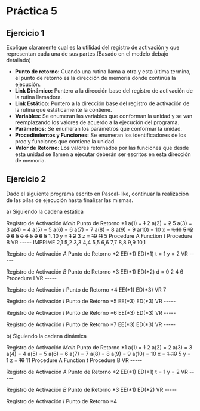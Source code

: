 # Práctica 5

## Ejercicio 1

Explique claramente cual es la utilidad del registro de activación y que representan
cada una de sus partes.(Basado en el modelo debajo detallado)

  * __Punto de retorno:__  Cuando una rutina llama a otra y esta última termina, el punto de retorno es la dirección de memoria donde continúa la ejecución.
  * __Link Dinámico:__ Puntero a la dirección base del registro de activación de la rutina llamadora.
  * __Link Estático:__ Puntero a la dirección base del registro de activación de la rutina que estáticamente la contiene.
  * __Variables:__ Se enumeran las variables que conforman la unidad y se van reemplazando los valores de acuerdo a la ejecución del programa.
  * __Parámetros:__ Se enumeran los parámetros que conformar la unidad.
  * __Procedimientos y Funciones:__ Se enumeran los identificadores de los proc y funciones que contiene la unidad.
  * __Valor de Retorno:__ Los valores retornados por las funciones que desde esta unidad se llamen a ejecutar deberán ser escritos en esta dirección de memoria.
  
## Ejercicio 2

Dado el siguiente programa escrito en Pascal-like, continuar la realización de las pilas de ejecución hasta finalizar las mismas.

a) Siguiendo la cadena estática

Registro de Activación _Main_ 
Punto de Retorno *1
a(1) = ~~1~~ 2
a(2) = ~~2~~ 5
a(3) = 3
a(4) = 4
a(5) = 5
a(6) = 6
a(7) = 7
a(8) = 8
a(9) = 9
a(10) = 10
x = ~~1..10~~ ~~5~~ ~~12~~ ~~0~~ ~~6~~ ~~5~~ ~~0~~ ~~6~~ ~~5~~ ~~0~~ ~~6~~ ~~5~~ 1..10
y = ~~1~~ ~~2~~ 3
z = ~~10~~ ~~11~~ 5
Procedure A
Function t
Procedure B
VR -----
IMPRIME 2,1 5,2 3,3 4,4 5,5 6,6 7,7 8,8 9,9 10,1

Registro de Activación _A_
Punto de Retorno *2
EE(*1)
ED(*1)
t = 1
y = 2
VR -----

Registro de Activación _B_
Punto de Retorno *3
EE(*1)
ED(*2)
d = ~~0~~ ~~2~~ ~~4~~ 6
Procedure I
VR -----

Registro de Activación _t_
Punto de Retorno *4
EE(*1)
ED(*3)
VR 7

Registro de Activación _I_
Punto de Retorno *5
EE(*3)
ED(*3)
VR -----

Registro de Activación _I_
Punto de Retorno *6
EE(*3)
ED(*3)
VR -----

Registro de Activación _I_
Punto de Retorno *7
EE(*3)
ED(*3)
VR -----


b) Siguiendo la cadena dinámica

Registro de Activación _Main_
Punto de Retorno *1
a(1) = ~~1~~ 2
a(2) = 2
a(3) = 3
a(4) = 4
a(5) = 5
a(6) = 6
a(7) = 7
a(8) = 8
a(9) = 9
a(10) = 10
x = ~~1..10~~ 5
y = 1
z = ~~10~~ 11
Procedure A
Function t
Procedure B
VR -----

Registro de Activación _A_
Punto de Retorno *2
EE(*1)
ED(*1)
t = 1
y = 2
VR -----

Registro de Activación _B_
Punto de Retorno *3
EE(*1)
ED(*2)
VR -----

Registro de Activación _I_
Punto de Retorno *4
